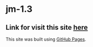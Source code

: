 # jm-1.3

## Link for visit this site [here](https://tilektekinov.github.io/jm-1.3)

This site was built using [GitHub Pages](https://pages.github.com/).
